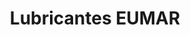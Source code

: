 ---
title: "Lubricantes EUMAR"
url: /la-paz-el-alto/lubricantes-eumar/
shop: reparación de automóviles
---